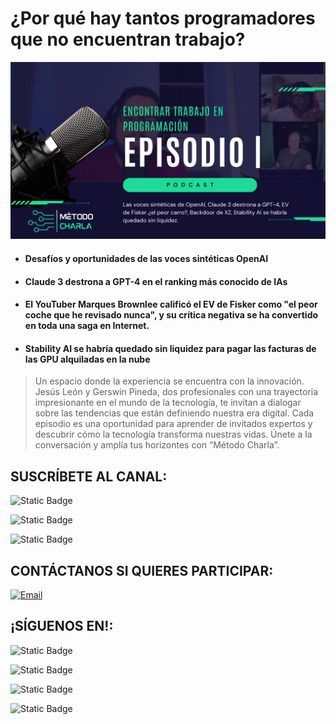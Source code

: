 # ¿Por qué hay tantos programadores que no encuentran trabajo?

[![](../images/1-MiniaturaPodcast.png)](https://youtu.be/NlvzAqR-cRk?si=0PTw6ibSyQD-843S)

 - #### Desafíos y oportunidades de las voces sintéticas OpenAI
 - #### Claude 3 destrona a GPT-4 en el ranking más conocido de IAs
 - #### El YouTuber Marques Brownlee calificó el EV de Fisker como "el peor coche que he revisado nunca", y su crítica negativa se ha convertido en toda una saga en Internet.
 - #### Stability AI se habría quedado sin liquidez para pagar las facturas de las GPU alquiladas en la nube

> Un espacio donde la experiencia se encuentra con la innovación. Jesús León y Gerswin Pineda, dos profesionales con una trayectoria impresionante en el mundo de la tecnología, te invitan a dialogar sobre las tendencias que están definiendo nuestra era digital. Cada episodio es una oportunidad para aprender de invitados expertos y descubrir cómo la tecnología transforma nuestras vidas. Únete a la conversación y amplía tus horizontes con “Método Charla”.

## SUSCRÍBETE AL CANAL:
![Static Badge](https://img.shields.io/badge/%40metodocharla-D9D9D9?style=social&logo=youtube&label=%2F&labelColor=%23D9D9D9&link=https%3A%2F%2Fwww.youtube.com%2F%40MetodoCharla)

![Static Badge](https://img.shields.io/badge/%40metodocharla-D9D9D9?style=social&logo=twitch&label=%2F&labelColor=%23D9D9D9&link=https%3A%2F%2Fwww.twitch.tv%2Fmetodocharla)

![Static Badge](https://img.shields.io/badge/%40metodocharla-D9D9D9?style=social&logo=kick&label=%2F&labelColor=%23D9D9D9&link=https%3A%2F%2Fkick.com%2Fmetodocharla)

## CONTÁCTANOS SI QUIERES PARTICIPAR:

[![Email](https://img.shields.io/badge/metodocharla%40gmail.com-email_directo-0D0D0D?style=for-the-badge&logo=gmail&labelColor=%23F2F2F2&color=%23F21D2F)](mailto:metodocharla@gmail.com)

## ¡SÍGUENOS EN!:
![Static Badge](https://img.shields.io/badge/%40metodocharla-D9D9D9?style=social&logo=tiktok&label=%2F&labelColor=%23D9D9D9&link=https%3A%2F%2Ftiktok.com%2F%40metodocharla)

![Static Badge](https://img.shields.io/badge/%40metodocharla-D9D9D9?style=social&logo=instagram&label=%2F&labelColor=%23D9D9D9&link=https%3A%2F%2Finstagram.com%2Fmetodocharla)

![Static Badge](https://img.shields.io/badge/%40metodocharla-D9D9D9?style=social&logo=facebook&label=%2F&labelColor=%23D9D9D9&link=https%3A%2F%2Ffacebook.com%2Fmetodocharla)

![Static Badge](https://img.shields.io/badge/%40metodocharla-D9D9D9?style=social&logo=x&label=%2F&labelColor=%23D9D9D9&link=https%3A%2F%2Ftwitter.com%2Fmetodocharla)
